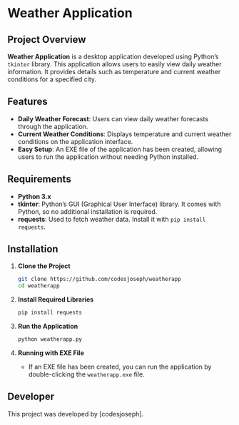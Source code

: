 
# Weather Application

## Project Overview

**Weather Application** is a desktop application developed using Python’s `tkinter` library. This application allows users to easily view daily weather information. It provides details such as temperature and current weather conditions for a specified city.

## Features

- **Daily Weather Forecast**: Users can view daily weather forecasts through the application.
- **Current Weather Conditions**: Displays temperature and current weather conditions on the application interface.
- **Easy Setup**: An EXE file of the application has been created, allowing users to run the application without needing Python installed.

## Requirements

- **Python 3.x**
- **tkinter**: Python’s GUI (Graphical User Interface) library. It comes with Python, so no additional installation is required.
- **requests**: Used to fetch weather data. Install it with `pip install requests`.

## Installation

1. **Clone the Project**
   ```bash
   git clone https://github.com/codesjoseph/weatherapp
   cd weatherapp
   ```

2. **Install Required Libraries**
   ```bash
   pip install requests
   ```

3. **Run the Application**
   ```bash
   python weatherapp.py
   ```

4. **Running with EXE File**
   - If an EXE file has been created, you can run the application by double-clicking the `weatherapp.exe` file.



## Developer

This project was developed by [codesjoseph].

